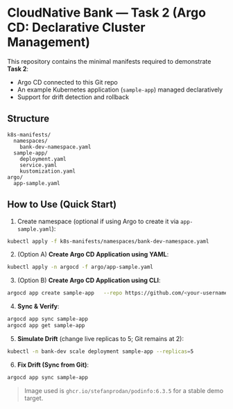 
# CloudNative Bank — Task 2 (Argo CD: Declarative Cluster Management)

This repository contains the minimal manifests required to demonstrate **Task 2**:
- Argo CD connected to this Git repo
- An example Kubernetes application (`sample-app`) managed declaratively
- Support for drift detection and rollback

## Structure
```
k8s-manifests/
  namespaces/
    bank-dev-namespace.yaml
  sample-app/
    deployment.yaml
    service.yaml
    kustomization.yaml
argo/
  app-sample.yaml
```

## How to Use (Quick Start)

1) Create namespace (optional if using Argo to create it via `app-sample.yaml`):
```bash
kubectl apply -f k8s-manifests/namespaces/bank-dev-namespace.yaml
```

2) (Option A) **Create Argo CD Application using YAML**:
```bash
kubectl apply -n argocd -f argo/app-sample.yaml
```

3) (Option B) **Create Argo CD Application using CLI**:
```bash
argocd app create sample-app   --repo https://github.com/<your-username>/<your-repo>   --path k8s-manifests/sample-app   --dest-server https://kubernetes.default.svc   --dest-namespace bank-dev
```

4) **Sync & Verify**:
```bash
argocd app sync sample-app
argocd app get sample-app
```

5) **Simulate Drift** (change live replicas to 5; Git remains at 2):
```bash
kubectl -n bank-dev scale deployment sample-app --replicas=5
```

6) **Fix Drift (Sync from Git)**:
```bash
argocd app sync sample-app
```

> Image used is `ghcr.io/stefanprodan/podinfo:6.3.5` for a stable demo target.
